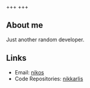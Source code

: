 +++
+++

## About me

Just another random developer. 

## Links

- Email: [nikos](mailto:%6e%69%6b%6f%73%40%6b%61%72%6c%73%65%72%76%2e%65%75)
- Code Repositories: [nikkarlis](https://github.com/nikkarlis)
